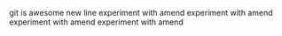 git is awesome
new line
experiment with amend
experiment with amend
experiment with amend
experiment with amend
